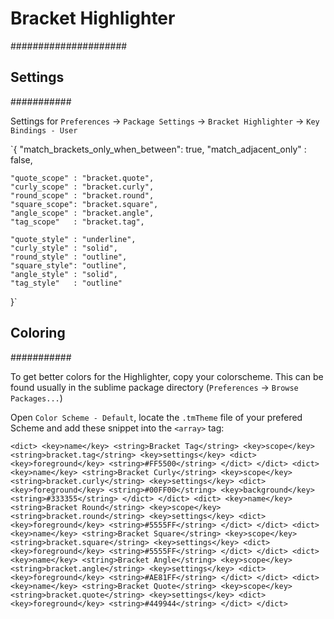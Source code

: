 # Bracket Highlighter
#####################

## Settings
###########

Settings for `Preferences` -> `Package Settings` -> `Bracket Highlighter` ->
`Key Bindings - User`

`{
	"match_brackets_only_when_between": true,
	"match_adjacent_only" : false,

	"quote_scope" : "bracket.quote",
	"curly_scope" : "bracket.curly",
	"round_scope" : "bracket.round",
	"square_scope": "bracket.square",
	"angle_scope" : "bracket.angle",
	"tag_scope"   : "bracket.tag",

	"quote_style" : "underline",
	"curly_style" : "solid",
	"round_style" : "outline",
	"square_style": "outline",
	"angle_style" : "solid",
	"tag_style"   : "outline"
}`

## Coloring
###########

To get better colors for the Highlighter, copy your colorscheme. This can be
found usually in the sublime package directory (`Preferences` -> `Browse Packages...`)

Open `Color Scheme - Default`, locate the `.tmTheme` file of your prefered Scheme
and add these snippet into the `<array>` tag:

`<dict>
		        <key>name</key>
		        <string>Bracket Tag</string>
		        <key>scope</key>
		        <string>bracket.tag</string>
		        <key>settings</key>
		        <dict>
		                <key>foreground</key>
		                <string>#FF5500</string>
		        </dict>
		</dict>
		<dict>
		        <key>name</key>
		        <string>Bracket Curly</string>
		        <key>scope</key>
		        <string>bracket.curly</string>
		        <key>settings</key>
		        <dict>
		                <key>foreground</key>
		                <string>#00FF00</string>
		                <key>background</key>
		                <string>#333355</string>
		        </dict>
		</dict>
		<dict>
		        <key>name</key>
		        <string>Bracket Round</string>
		        <key>scope</key>
		        <string>bracket.round</string>
		        <key>settings</key>
		        <dict>
		                <key>foreground</key>
		                <string>#5555FF</string>
		        </dict>
		</dict>
		<dict>
		        <key>name</key>
		        <string>Bracket Square</string>
		        <key>scope</key>
		        <string>bracket.square</string>
		        <key>settings</key>
		        <dict>
		                <key>foreground</key>
		                <string>#5555FF</string>
		        </dict>
		</dict>
		<dict>
		        <key>name</key>
		        <string>Bracket Angle</string>
		        <key>scope</key>
		        <string>bracket.angle</string>
		        <key>settings</key>
		        <dict>
		                <key>foreground</key>
		                <string>#AE81FF</string>
		        </dict>
		</dict>
		<dict>
		        <key>name</key>
		        <string>Bracket Quote</string>
		        <key>scope</key>
		        <string>bracket.quote</string>
		        <key>settings</key>
		        <dict>
		                <key>foreground</key>
		                <string>#449944</string>
		        </dict>
		</dict>`